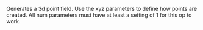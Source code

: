 Generates a 3d point field. Use the xyz parameters to define how points are created.
All num parameters must have at least a setting of 1 for this op to work.
